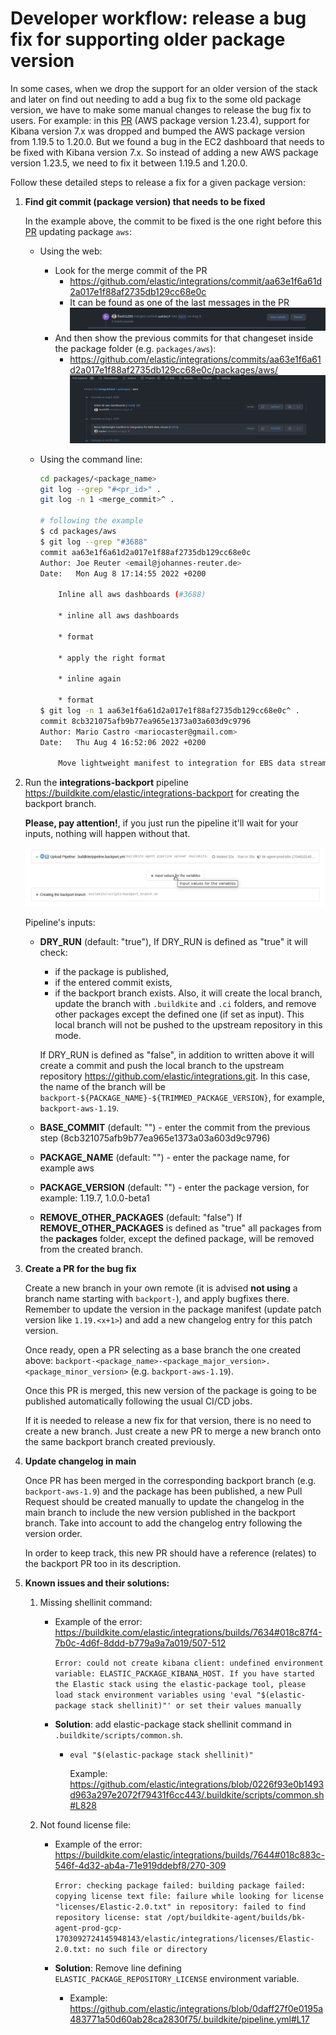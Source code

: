 # Developer workflow: release a bug fix for supporting older package version

In some cases, when we drop the support for an older version of the stack and later on find
out needing to add a bug fix to the some old package version, we have to make some manual changes
to release the bug fix to users. For example: in this [PR](https://github.com/elastic/integrations/pull/3688)
(AWS package version 1.23.4), support for Kibana version 7.x was dropped
and bumped the AWS package version from 1.19.5 to 1.20.0. But we found
a bug in the EC2 dashboard that needs to be fixed with Kibana version 7.x. So instead of
adding a new AWS package version 1.23.5, we need to fix it between 1.19.5 and 1.20.0.

Follow these detailed steps to release a fix for a given package version:

1. **Find git commit (package version) that needs to be fixed**

   In the example above, the commit to be fixed is the one right before this
   [PR](https://github.com/elastic/integrations/pull/3688) updating package `aws`:
    - Using the web:
        - Look for the merge commit of the PR
            - https://github.com/elastic/integrations/commit/aa63e1f6a61d2a017e1f88af2735db129cc68e0c
            - It can be found as one of the last messages in the PR
              ![merged commit](./images/merge_commit_message.png)
        - And then show the previous commits for that changeset inside the package folder (e.g. `packages/aws`):
            - https://github.com/elastic/integrations/commits/aa63e1f6a61d2a017e1f88af2735db129cc68e0c/packages/aws/
              ![commits from package](./images/browse_package_commits.png)
    - Using the command line:

      ```bash
      cd packages/<package_name>
      git log --grep "#<pr_id>" .
      git log -n 1 <merge_commit>^ .

      # following the example
      $ cd packages/aws
      $ git log --grep "#3688"
      commit aa63e1f6a61d2a017e1f88af2735db129cc68e0c
      Author: Joe Reuter <email@johannes-reuter.de>
      Date:   Mon Aug 8 17:14:55 2022 +0200

          Inline all aws dashboards (#3688)

          * inline all aws dashboards

          * format

          * apply the right format

          * inline again

          * format
      $ git log -n 1 aa63e1f6a61d2a017e1f88af2735db129cc68e0c^ .
      commit 8cb321075afb9b77ea965e1373a03a603d9c9796
      Author: Mario Castro <mariocaster@gmail.com>
      Date:   Thu Aug 4 16:52:06 2022 +0200

          Move lightweight manifest to integration for EBS data stream (#3856)
      ```

2. Run the **integrations-backport** pipeline https://buildkite.com/elastic/integrations-backport for creating the backport branch.

   **Please, pay attention!**, if you just run the pipeline it'll wait for your inputs, nothing will happen without that.

   ![waiting input step](./images/backport_input_step.png)


   Pipeline's inputs:

   * **DRY_RUN** (default: "true"),
     If DRY_RUN is defined as "true" it will check:
      - if the package is published,
      - if the entered commit exists,
      - if the backport branch exists.
     Also, it will create the local branch, update the branch with `.buildkite` and `.ci` folders, and remove other packages except the defined one (if set as input). This local branch will not be pushed to the upstream repository in this mode.

     If DRY_RUN is defined as "false", in addition to written above it will create a commit and push the local branch to the upstream repository https://github.com/elastic/integrations.git. In this case, the name of the branch will be `backport-${PACKAGE_NAME}-${TRIMMED_PACKAGE_VERSION}`, for example, `backport-aws-1.19`.
   * **BASE_COMMIT** (default: "") - enter the commit from the previous step (8cb321075afb9b77ea965e1373a03a603d9c9796)
   * **PACKAGE_NAME** (default: "") - enter the package name, for example aws
   * **PACKAGE_VERSION** (default: "") - enter the package version, for example: 1.19.7, 1.0.0-beta1
   * **REMOVE_OTHER_PACKAGES** (default: "false")
     If **REMOVE_OTHER_PACKAGES** is defined as "true" all packages from the **packages** folder, except the defined package, will be removed from the created branch.


3. **Create a PR for the bug fix**

   Create a new branch in your own remote (it is advised **not using** a branch name starting with `backport-`), and apply bugfixes there.
   Remember to update the version in the package manifest (update patch version like `1.19.<x+1>`) and add a new changelog entry for this patch version.

   Once ready, open a PR selecting as a base branch the one created above: `backport-<package_name>-<package_major_version>.<package_minor_version>` (e.g. `backport-aws-1.19`).

   Once this PR is merged, this new version of the package is going to be published automatically following the usual CI/CD jobs.

   If it is needed to release a new fix for that version, there is no need to create a new branch. Just create a new PR to merge a
   new branch onto the same backport branch created previously.

4. **Update changelog in main**

   Once PR has been merged in the corresponding backport branch (e.g. `backport-aws-1.9`) and the package has been published,
   a new Pull Request should be created manually to update the changelog in the main branch to include the new version published in the backport branch.
   Take into account to add the changelog entry following the version order.

   In order to keep track, this new PR should have a reference (relates) to the backport PR too in its description.

5. **Known issues and their solutions:**

    1. Missing shellinit command:
        - Example of the error: https://buildkite.com/elastic/integrations/builds/7634#018c87f4-7b0c-4d6f-8ddd-b779a9a7a019/507-512

          `Error: could not create kibana client: undefined environment variable: ELASTIC_PACKAGE_KIBANA_HOST. If you have started the Elastic stack using the elastic-package tool, please load stack environment variables using 'eval "$(elastic-package stack shellinit)"' or set their values manually`

        - **Solution**: add elastic-package stack shellinit command in `.buildkite/scripts/common.sh`.
            - `eval "$(elastic-package stack shellinit)"`
              
              Example: https://github.com/elastic/integrations/blob/0226f93e0b1493d963a297e2072f79431f6cc443/.buildkite/scripts/common.sh#L828

    2. Not found license file:
        - Example of the error: https://buildkite.com/elastic/integrations/builds/7644#018c883c-546f-4d32-ab4a-71e919ddebf8/270-309

          `Error: checking package failed: building package failed: copying license text file: failure while looking for license "licenses/Elastic-2.0.txt" in repository: failed to find repository license: stat /opt/buildkite-agent/builds/bk-agent-prod-gcp-1703092724145948143/elastic/integrations/licenses/Elastic-2.0.txt: no such file or directory`
        - **Solution**: Remove line defining `ELASTIC_PACKAGE_REPOSITORY_LICENSE` environment variable.
            - Example: https://github.com/elastic/integrations/blob/0daff27f0e0195a483771a50d60ab28ca2830f75/.buildkite/pipeline.yml#L17
